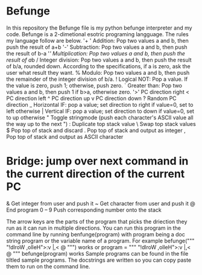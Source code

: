 # Befunge
In this repository the Befunge file is my python befunge interpreter and my code. Befunge is a 2-dimetional esotric programing langguage. The rules my language follow are below. 
'+	'   Addition: Pop two values a and b, then push the result of a+b
'-'	   Subtraction: Pop two values a and b, then push the result of b-a
'*'	   Multiplication: Pop two values a and b, then push the result of a*b
/	   Integer division: Pop two values a and b, then push the result of b/a, rounded down. According to the specifications, if a is zero, ask the user what result            they want.
%	   Modulo: Pop two values a and b, then push the remainder of the integer division of b/a.
!	   Logical NOT: Pop a value. If the value is zero, push 1; otherwise, push zero.
`	   Greater than: Pop two values a and b, then push 1 if b>a, otherwise zero.
'>'   PC direction right
<	   PC direction left
^	   PC direction up
v	   PC direction down
?	   Random PC direction
_	   Horizontal IF: pop a value; set direction to right if value=0, set to left otherwise
|	   Vertical IF: pop a value; set direction to down if value=0, set to up otherwise
\"	 Toggle stringmode (push each character's ASCII value all the way up to the next ")
:	   Duplicate top stack value
\	   Swap top stack values
$	   Pop top of stack and discard
.	   Pop top of stack and output as integer
,	   Pop top of stack and output as ASCII character
#	   Bridge: jump over next command in the current direction of the current PC
&	   Get integer from user and push it
~	   Get character from user and push it
@	   End program
0 – 9	 Push corresponding number onto the stack

The arrow keys are the parts of the program that picks the driection they run as it can run in multiple directions.
You can run this program in the command line by running benfunge(program) with program being a doc string program or the variable name of a program. For example befunge(""" "!dlroW ,olleH">:v
                |,<
                @  """) works or program = """ "!dlroW ,olleH">:v
                |,<
                @  """    befunge(program) works
Sample programs can be found in the file tiltled sample programs. The docstrings are written so you can copy paste them to run on the command line.
